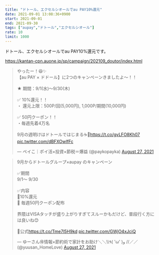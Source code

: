 ```yaml
---
title: "ドトール、エクセルシオールでau PAY10%還元"
date: 2021-09-01 13:08:36+0900
start: 2021-09-01
end: 2021-09-30
tags: ["aupay","ドトール","エクセルシオール"]
rate: 10
limit: 1000
---
```


ドトール、エクセルシオールでau PAY10%還元です。

https://kantan-cpn.auone.jp/sp/campaign/202109_doutor/index.html

<blockquote class="twitter-tweet"><p lang="ja" dir="ltr">やったー！😆✨<br>【au PAY × ドドール】に2つのキャンペーンきましたよ〜！！<br><br>★ 期間：9/1(水)〜9/30(木)<br><br>✅ 10%還元！！<br>・ 還元上限：500P/回(5,000円), 1,000P/期間(10,000円)<br> <br>✅ 50円クーポン！！<br>・毎週先着4万名<br><br>9月の週明けはドトールではじまる☕💭<a href="https://t.co/gvLFO8Kh07">https://t.co/gvLFO8Kh07</a> <a href="https://t.co/dBFXOwlfFc">pic.twitter.com/dBFXOwlfFc</a></p>&mdash; ペイこ｜ポイ活×投資×節税＝爆益 (@paykopayka) <a href="https://twitter.com/paykopayka/status/1431128696451047425?ref_src=twsrc%5Etfw">August 27, 2021</a></blockquote> <script async src="https://platform.twitter.com/widgets.js" charset="utf-8"></script>
<blockquote class="twitter-tweet"><p lang="ja" dir="ltr">9月からドトールグループ×aupay のキャンペーン<br><br>✅期間<br>9/1～ 9/30<br><br>✅内容　<br>🔸10%還元<br>🔸 毎週50円クーポン配布<br><br>界隈はVISAタッチが盛り上がりすぎてスルーかもだけど、普段行く方には良いね😊<br><br>🔽公式<a href="https://t.co/Tme7l5H9kd">https://t.co/Tme7l5H9kd</a> <a href="https://t.co/GWjO4xJciQ">pic.twitter.com/GWjO4xJciQ</a></p>&mdash; ゆーさん🉐情報×節約術で家計をお助け＼＼\\٩( &#39;ω&#39; )و //／／ (@yuusan_HomeLove) <a href="https://twitter.com/yuusan_HomeLove/status/1431111435417841669?ref_src=twsrc%5Etfw">August 27, 2021</a></blockquote> <script async src="https://platform.twitter.com/widgets.js" charset="utf-8"></script>
